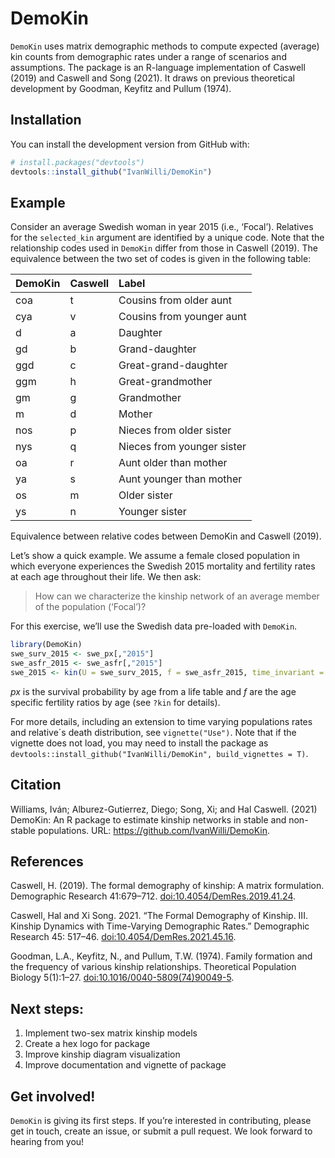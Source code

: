 
<!-- README.md is generated from README.Rmd. Please edit that file -->

# DemoKin

`DemoKin` uses matrix demographic methods to compute expected (average)
kin counts from demographic rates under a range of scenarios and
assumptions. The package is an R-language implementation of Caswell
(2019) and Caswell and Song (2021). It draws on previous theoretical
development by Goodman, Keyfitz and Pullum (1974).

## Installation

You can install the development version from GitHub with:

``` r
# install.packages("devtools")
devtools::install_github("IvanWilli/DemoKin")
```

## Example

Consider an average Swedish woman in year 2015 (i.e., ‘Focal’).
Relatives for the `selected_kin` argument are identified by a unique
code. Note that the relationship codes used in `DemoKin` differ from
those in Caswell (2019). The equivalence between the two set of codes is
given in the following table:

| DemoKin | Caswell | Label                      |
|:--------|:--------|:---------------------------|
| coa     | t       | Cousins from older aunt    |
| cya     | v       | Cousins from younger aunt  |
| d       | a       | Daughter                   |
| gd      | b       | Grand-daughter             |
| ggd     | c       | Great-grand-daughter       |
| ggm     | h       | Great-grandmother          |
| gm      | g       | Grandmother                |
| m       | d       | Mother                     |
| nos     | p       | Nieces from older sister   |
| nys     | q       | Nieces from younger sister |
| oa      | r       | Aunt older than mother     |
| ya      | s       | Aunt younger than mother   |
| os      | m       | Older sister               |
| ys      | n       | Younger sister             |

Equivalence between relative codes between DemoKin and Caswell (2019).

Let’s show a quick example. We assume a female closed population in
which everyone experiences the Swedish 2015 mortality and fertility
rates at each age throughout their life. We then ask:

> How can we characterize the kinship network of an average member of
> the population (‘Focal’)?

For this exercise, we’ll use the Swedish data pre-loaded with `DemoKin`.

``` r
library(DemoKin)
swe_surv_2015 <- swe_px[,"2015"]
swe_asfr_2015 <- swe_asfr[,"2015"]
swe_2015 <- kin(U = swe_surv_2015, f = swe_asfr_2015, time_invariant = TRUE)
```

*px* is the survival probability by age from a life table and *f* are
the age specific fertility ratios by age (see `?kin` for details).

For more details, including an extension to time varying populations
rates and relative´s death distribution, see `vignette("Use")`. Note
that if the vignette does not load, you may need to install the package
as `devtools::install_github("IvanWilli/DemoKin", build_vignettes = T)`.

## Citation

Williams, Iván; Alburez-Gutierrez, Diego; Song, Xi; and Hal Caswell.
(2021) DemoKin: An R package to estimate kinship networks in stable and
non-stable populations. URL: <https://github.com/IvanWilli/DemoKin>.

## References

Caswell, H. (2019). The formal demography of kinship: A matrix
formulation. Demographic Research 41:679–712.
<doi:10.4054/DemRes.2019.41.24>.

Caswell, Hal and Xi Song. 2021. “The Formal Demography of Kinship. III.
Kinship Dynamics with Time-Varying Demographic Rates.” Demographic
Research 45: 517–46. <doi:10.4054/DemRes.2021.45.16>.

Goodman, L.A., Keyfitz, N., and Pullum, T.W. (1974). Family formation
and the frequency of various kinship relationships. Theoretical
Population Biology 5(1):1–27. <doi:10.1016/0040-5809(74)90049-5>.

## Next steps:

1.  Implement two-sex matrix kinship models
2.  Create a hex logo for package
3.  Improve kinship diagram visualization
4.  Improve documentation and vignette of package

## Get involved!

`DemoKin` is giving its first steps. If you’re interested in
contributing, please get in touch, create an issue, or submit a pull
request. We look forward to hearing from you!
